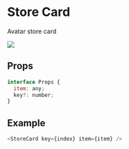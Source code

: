 # Store Card

Avatar store card

![](2023-02-22-13-02-38.png)

## Props

```js
interface Props {
  item: any;
  key?: number;
}
```

## Example

```js
<StoreCard key={index} item={item} />
```
